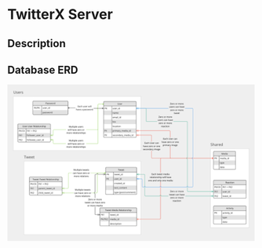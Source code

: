 # TwitterX Server

## Description

## Database ERD
![Database ERD](https://github.com/ug13370/twitter-x-server/blob/master/ERD.png)

